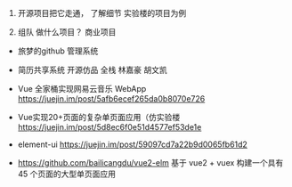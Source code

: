 1. 开源项目把它走通， 了解细节  实验楼的项目为例

2. 组队 做什么项目？ 商业项目
  - 旅梦的github 管理系统 
  - 简历共享系统 
  开源仿品 全栈 
  林嘉豪   胡文凯



- Vue 全家桶实现网易云音乐 WebApp  https://juejin.im/post/5afb6ecef265da0b8070e726
- Vue实现20+页面的复杂单页面应用（仿实验楼  https://juejin.im/post/5d8ec6f0e51d4577ef53de1e
- element-ui https://juejin.im/post/59097cd7a22b9d0065fb61d2
- https://github.com/bailicangdu/vue2-elm   基于 vue2 + vuex 构建一个具有 45 个页面的大型单页面应用